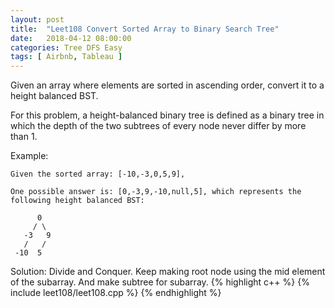```yaml
---
layout: post
title:  "Leet108 Convert Sorted Array to Binary Search Tree"
date:   2018-04-12 08:00:00
categories: Tree DFS Easy
tags: [ Airbnb, Tableau ]
---
```


Given an array where elements are sorted in ascending order, convert it to a height balanced BST.

For this problem, a height-balanced binary tree is defined as a binary tree in which the depth of the two subtrees of every node never differ by more than 1.


Example:
```
Given the sorted array: [-10,-3,0,5,9],

One possible answer is: [0,-3,9,-10,null,5], which represents the following height balanced BST:

      0
     / \
   -3   9
   /   /
 -10  5
```

Solution: Divide and Conquer. Keep making root node using the mid element of the subarray. And make subtree for subarray.
{% highlight c++ %}
{% include leet108/leet108.cpp %}
{% endhighlight %}
